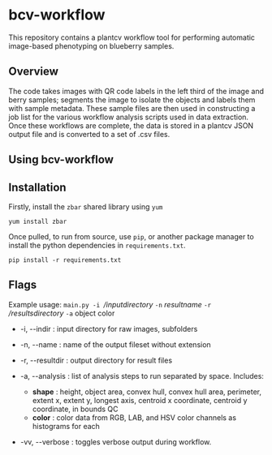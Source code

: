 # bcv-workflow
This repository contains a plantcv workflow tool for performing automatic image-based phenotyping on blueberry samples.

## Overview
The code takes images with QR code labels in the left third of the image and berry samples; segments the image to isolate the objects and labels them with sample metadata. These sample files are then used in constructing a job list for the various workflow analysis scripts used in data extraction.
Once these workflows are complete, the data is stored in a plantcv JSON output file and is converted to a set of .csv files.

## Using bcv-workflow

## Installation

Firstly, install the `zbar` shared library using `yum`

`yum install zbar`

Once pulled, to run from source, use `pip`, or another package manager to install the python dependencies in `requirements.txt`.

`pip install -r requirements.txt`

## Flags

Example usage: `main.py -i `_/inputdirectory_ `-n` _resultname_ `-r` _/resultsdirectory_ `-a` object color
- -i, --indir : input directory for raw images, subfolders
- -n, --name : name of the output fileset without extension
- -r, --resultdir : output directory for result files
- -a, --analysis : list of analysis steps to run separated by space. Includes:
  - **shape** : height, object area, convex hull, convex hull area, perimeter, extent x, extent y, longest axis, centroid x coordinate, centroid y coordinate, in bounds QC
  - **color** : color data from RGB, LAB, and HSV color channels as histograms for each


- -vv, --verbose : toggles verbose output during workflow.
